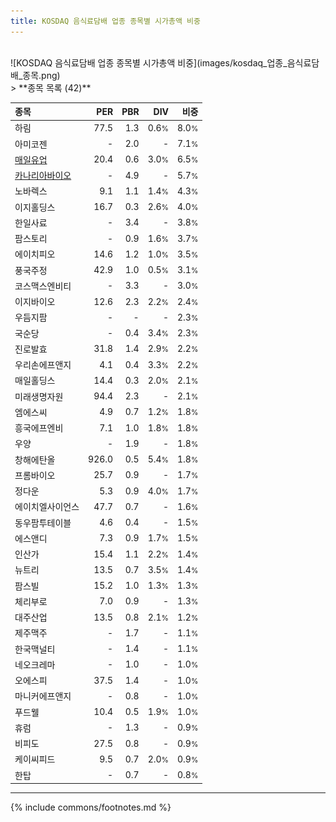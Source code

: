 ```yaml
---
title: KOSDAQ 음식료담배 업종 종목별 시가총액 비중
---
```

<br>
![KOSDAQ 음식료담배 업종 종목별 시가총액 비중](images/kosdaq_업종_음식료담배_종목.png)
<br>
> **종목 목록 (42)**<a id="list"></a>

| **종목** | **PER** | **PBR** | **DIV** | **비중** |
| :------- | ------: | ------: | ------: | -------: |
| 하림 | 77.5 | 1.3 | 0.6<small>%</small> | 8.0<small>%</small> |
| 아미코젠 | - | 2.0 | - | 7.1<small>%</small> |
| [매일유업](/267980/) | 20.4 | 0.6 | 3.0<small>%</small> | 6.5<small>%</small> |
| [카나리아바이오](/016790/) | - | 4.9 | - | 5.7<small>%</small> |
| 노바렉스 | 9.1 | 1.1 | 1.4<small>%</small> | 4.3<small>%</small> |
| 이지홀딩스 | 16.7 | 0.3 | 2.6<small>%</small> | 4.0<small>%</small> |
| 한일사료 | - | 3.4 | - | 3.8<small>%</small> |
| 팜스토리 | - | 0.9 | 1.6<small>%</small> | 3.7<small>%</small> |
| 에이치피오 | 14.6 | 1.2 | 1.0<small>%</small> | 3.5<small>%</small> |
| 풍국주정 | 42.9 | 1.0 | 0.5<small>%</small> | 3.1<small>%</small> |
| 코스맥스엔비티 | - | 3.3 | - | 3.0<small>%</small> |
| 이지바이오 | 12.6 | 2.3 | 2.2<small>%</small> | 2.4<small>%</small> |
| 우듬지팜 | - | - | - | 2.3<small>%</small> |
| 국순당 | - | 0.4 | 3.4<small>%</small> | 2.3<small>%</small> |
| 진로발효 | 31.8 | 1.4 | 2.9<small>%</small> | 2.2<small>%</small> |
| 우리손에프앤지 | 4.1 | 0.4 | 3.3<small>%</small> | 2.2<small>%</small> |
| 매일홀딩스 | 14.4 | 0.3 | 2.0<small>%</small> | 2.1<small>%</small> |
| 미래생명자원 | 94.4 | 2.3 | - | 2.1<small>%</small> |
| 엠에스씨 | 4.9 | 0.7 | 1.2<small>%</small> | 1.8<small>%</small> |
| 흥국에프엔비 | 7.1 | 1.0 | 1.8<small>%</small> | 1.8<small>%</small> |
| 우양 | - | 1.9 | - | 1.8<small>%</small> |
| 창해에탄올 | 926.0 | 0.5 | 5.4<small>%</small> | 1.8<small>%</small> |
| 프롬바이오 | 25.7 | 0.9 | - | 1.7<small>%</small> |
| 정다운 | 5.3 | 0.9 | 4.0<small>%</small> | 1.7<small>%</small> |
| 에이치엘사이언스 | 47.7 | 0.7 | - | 1.6<small>%</small> |
| 동우팜투테이블 | 4.6 | 0.4 | - | 1.5<small>%</small> |
| 에스앤디 | 7.3 | 0.9 | 1.7<small>%</small> | 1.5<small>%</small> |
| 인산가 | 15.4 | 1.1 | 2.2<small>%</small> | 1.4<small>%</small> |
| 뉴트리 | 13.5 | 0.7 | 3.5<small>%</small> | 1.4<small>%</small> |
| 팜스빌 | 15.2 | 1.0 | 1.3<small>%</small> | 1.3<small>%</small> |
| 체리부로 | 7.0 | 0.9 | - | 1.3<small>%</small> |
| 대주산업 | 13.5 | 0.8 | 2.1<small>%</small> | 1.2<small>%</small> |
| 제주맥주 | - | 1.7 | - | 1.1<small>%</small> |
| 한국맥널티 | - | 1.4 | - | 1.1<small>%</small> |
| 네오크레마 | - | 1.0 | - | 1.0<small>%</small> |
| 오에스피 | 37.5 | 1.4 | - | 1.0<small>%</small> |
| 마니커에프앤지 | - | 0.8 | - | 1.0<small>%</small> |
| 푸드웰 | 10.4 | 0.5 | 1.9<small>%</small> | 1.0<small>%</small> |
| 휴럼 | - | 1.3 | - | 0.9<small>%</small> |
| 비피도 | 27.5 | 0.8 | - | 0.9<small>%</small> |
| 케이씨피드 | 9.5 | 0.7 | 2.0<small>%</small> | 0.9<small>%</small> |
| 한탑 | - | 0.7 | - | 0.8<small>%</small> |

---
{% include commons/footnotes.md %}